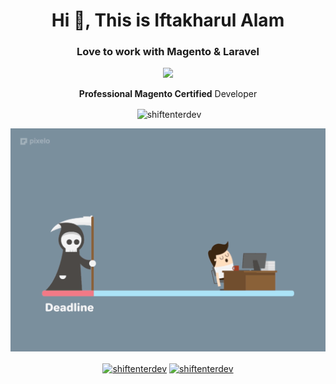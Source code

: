 <h1 align="center">Hi 👋, This is Iftakharul Alam</h1>
<h3 align="center">Love to work with Magento & Laravel</h3>
 
<p align="center"><a href="https://www.youracclaim.com/badges/caff8409-5b20-495b-bc89-94470e96b0db" target="_blank"><img src="https://images.youracclaim.com/size/340x340/images/48e73336-c91d-477f-a66f-3ad950acb597/Adobe_Certified_Professional_Experience_Cloud_products_Digital_Badge.png" /></a></p>

<p align="center"><strong>Professional Magento Certified</strong> Developer</p>

<p align="center">&nbsp;<img align="center" src="https://github-readme-stats.vercel.app/api?username=shiftenterdev&show_icons=true" alt="shiftenterdev" /></p>

<p align="center"><img src="https://github.com/bappa2du/bappa2du/blob/master/74d00626189f90860a679783b369d294.gif" width="550"/></p>

<p align="center">
<a href="https://dev.to/shiftenterdev" target="blank"><img align="center" src="https://cdn.jsdelivr.net/npm/simple-icons@3.0.1/icons/dev-dot-to.svg" alt="shiftenterdev" height="30" width="30" /></a>
<a href="https://twitter.com/shiftenterdev" target="blank"><img align="center" src="https://cdn.jsdelivr.net/npm/simple-icons@3.0.1/icons/twitter.svg" alt="shiftenterdev" height="30" width="30" /></a>
</p>
